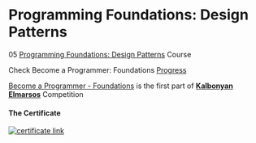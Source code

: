 # Programming Foundations: Design Patterns

05 [Programming Foundations: Design Patterns](https://www.linkedin.com/learning/programming-foundations-design-patterns-2) Course

Check Become a Programmer: Foundations [Progress](https://github.com/hosamation/Become-a-Programmer-Foundations) 

[Become a Programmer - Foundations][1] is the first part of **[Kalbonyan Elmarsos][2]** Competition

#### The Certificate
[![certificate link](https://media-exp1.licdn.com/dms/image/C4D1FAQFe3WsbQXiyTg/feedshare-document-cover-images_1280/0/1650530628410?e=2147483647&v=beta&t=BnHMfqv8ErWhkSYuR1FoW8MmHfV39Hl37a43ArdpyEA)](https://www.linkedin.com/learning/certificates/53d5598181607acbbc257234049645607f610d73e0abdb74fdda3cdbd462b4f8?trk=share_certificate)

[1]: https://www.linkedin.com/learning/paths/become-a-programmer-foundations

[2]: https://www.linkedin.com/company/%D9%83%D8%A7%D9%84%D8%A8%D9%86%D9%8A%D8%A7%D9%86-%D8%A7%D9%84%D9%85%D8%B1%D8%B5%D9%88%D8%B5/